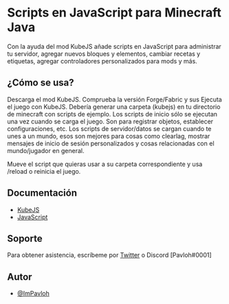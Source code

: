 
# Scripts en JavaScript para Minecraft Java

Con la ayuda del mod KubeJS añade scripts en JavaScript para administrar tu servidor, agregar nuevos bloques y elementos, cambiar recetas y etiquetas, agregar controladores personalizados para mods y más.


## ¿Cómo se usa?
Descarga el mod KubeJS. Comprueba la versión Forge/Fabric y sus
Ejecuta el juego con KubeJS. Debería generar una carpeta (kubejs) en tu directorio de minecraft con scripts de ejemplo. Los scripts de inicio sólo se ejecutan una vez cuando se carga el juego. Son para registrar objetos, establecer configuraciones, etc. Los scripts de servidor/datos se cargan cuando te unes a un mundo, esos son mejores para cosas como clearlag, mostrar mensajes de inicio de sesión personalizados y cosas relacionadas con el mundo/jugador en general.

Mueve el script que quieras usar a su carpeta correspondiente y usa /reload o reinicia el juego.

## Documentación

 - [KubeJS](https://mods.latvian.dev/books/kubejs)
 - [JavaScript](https://devdocs.io/javascript/)
## Soporte

Para obtener asistencia, escríbeme por [Twitter](https://www.twitter.com/ImPavloh) o Discord [Pavloh#0001]
## Autor

- [@ImPavloh](https://www.twitter.com/ImPavloh)

